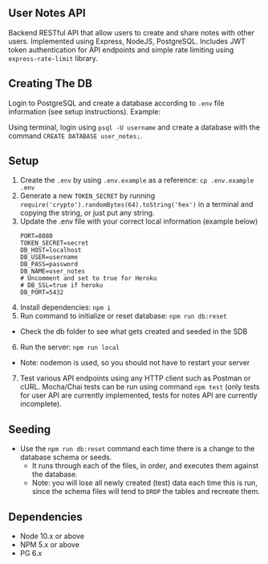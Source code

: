 ## User Notes API

Backend RESTful API that allow users to create and share notes with other users.
Implemented using Express, NodeJS, PostgreSQL.
Includes JWT token authentication for API endpoints and simple rate limiting using `express-rate-limit` library.

## Creating The DB

Login to PostgreSQL and create a database according to `.env` file information (see setup instructions). Example:

Using terminal, login using `psql -U username` and create a database with the command `CREATE DATABASE user_notes;`.

## Setup

1. Create the `.env` by using `.env.example` as a reference: `cp .env.example .env`
2. Generate a new `TOKEN_SECRET` by running `require('crypto').randomBytes(64).toString('hex')` in a terminal and copying the string, or just put any string.
3. Update the .env file with your correct local information (example below)
    ```
    PORT=8080
    TOKEN_SECRET=secret
    DB_HOST=localhost
    DB_USER=username
    DB_PASS=password
    DB_NAME=user_notes
    # Uncomment and set to true for Heroku
    # DB_SSL=true if heroku
    DB_PORT=5432
    ```
4. Install dependencies: `npm i`
5. Run command to initialize or reset database: `npm run db:reset`
  - Check the db folder to see what gets created and seeded in the SDB
6. Run the server: `npm run local`
  - Note: nodemon is used, so you should not have to restart your server
7. Test various API endpoints using any HTTP client such as Postman or cURL. Mocha/Chai tests can be run using command `npm test` (only tests for user API are currently implemented, tests for notes API are currently incomplete).

## Seeding

- Use the `npm run db:reset` command each time there is a change to the database schema or seeds. 
  - It runs through each of the files, in order, and executes them against the database. 
  - Note: you will lose all newly created (test) data each time this is run, since the schema files will tend to `DROP` the tables and recreate them.

## Dependencies

- Node 10.x or above
- NPM 5.x or above
- PG 6.x
